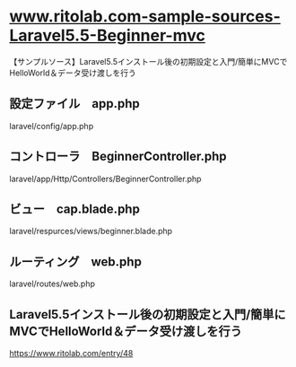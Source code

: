 # www.ritolab.com-sample-sources-Laravel5.5-Beginner-mvc
【サンプルソース】Laravel5.5インストール後の初期設定と入門/簡単にMVCでHelloWorld＆データ受け渡しを行う

## 設定ファイル　app.php
laravel/config/app.php

## コントローラ　BeginnerController.php
laravel/app/Http/Controllers/BeginnerController.php

## ビュー　cap.blade.php
laravel/respurces/views/beginner.blade.php

## ルーティング　web.php
laravel/routes/web.php

## Laravel5.5インストール後の初期設定と入門/簡単にMVCでHelloWorld＆データ受け渡しを行う
https://www.ritolab.com/entry/48

